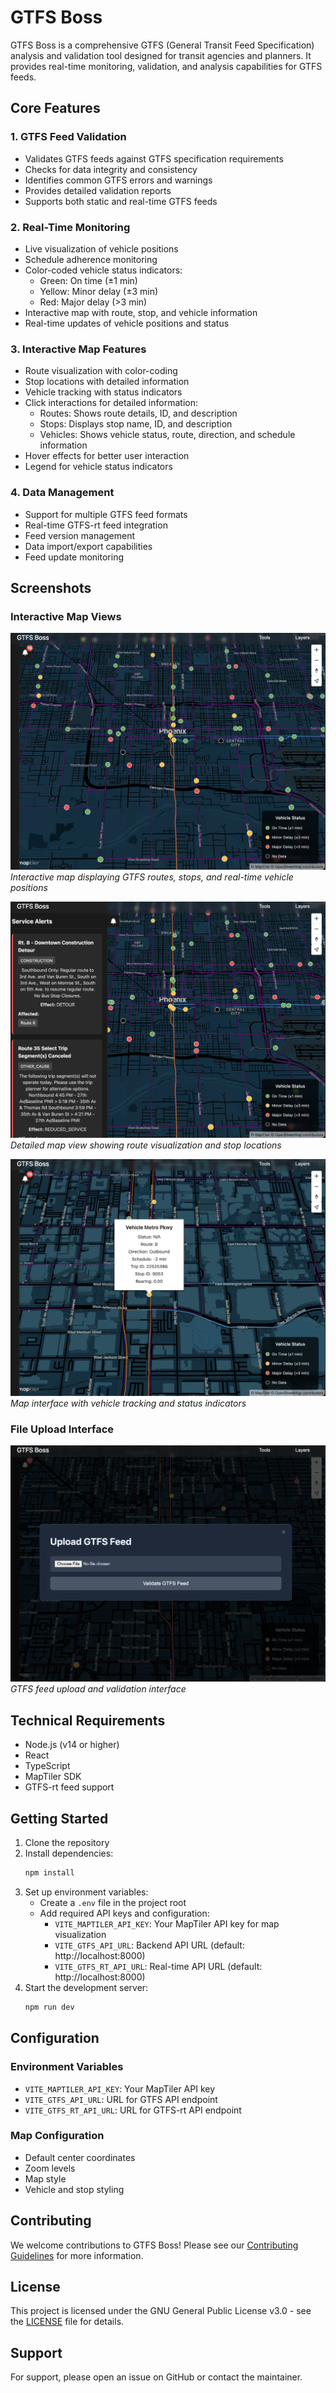 # GTFS Boss

GTFS Boss is a comprehensive GTFS (General Transit Feed Specification) analysis and validation tool designed for transit agencies and planners. It provides real-time monitoring, validation, and analysis capabilities for GTFS feeds.

## Core Features

### 1. GTFS Feed Validation
- Validates GTFS feeds against GTFS specification requirements
- Checks for data integrity and consistency
- Identifies common GTFS errors and warnings
- Provides detailed validation reports
- Supports both static and real-time GTFS feeds

### 2. Real-Time Monitoring
- Live visualization of vehicle positions
- Schedule adherence monitoring
- Color-coded vehicle status indicators:
  - Green: On time (±1 min)
  - Yellow: Minor delay (±3 min)
  - Red: Major delay (>3 min)
- Interactive map with route, stop, and vehicle information
- Real-time updates of vehicle positions and status

### 3. Interactive Map Features
- Route visualization with color-coding
- Stop locations with detailed information
- Vehicle tracking with status indicators
- Click interactions for detailed information:
  - Routes: Shows route details, ID, and description
  - Stops: Displays stop name, ID, and description
  - Vehicles: Shows vehicle status, route, direction, and schedule information
- Hover effects for better user interaction
- Legend for vehicle status indicators

### 4. Data Management
- Support for multiple GTFS feed formats
- Real-time GTFS-rt feed integration
- Feed version management
- Data import/export capabilities
- Feed update monitoring

## Screenshots

### Interactive Map Views
![Map View 1](screenshots-samples/map-view1.png)
*Interactive map displaying GTFS routes, stops, and real-time vehicle positions*

![Map View 2](screenshots-samples/map-view2.png)
*Detailed map view showing route visualization and stop locations*

![Map View 3](screenshots-samples/map-view3.png)
*Map interface with vehicle tracking and status indicators*

### File Upload Interface
![Upload View](screenshots-samples/upload-view.png)
*GTFS feed upload and validation interface*

## Technical Requirements

- Node.js (v14 or higher)
- React
- TypeScript
- MapTiler SDK
- GTFS-rt feed support

## Getting Started

1. Clone the repository
2. Install dependencies:
   ```bash
   npm install
   ```
3. Set up environment variables:
   - Create a `.env` file in the project root
   - Add required API keys and configuration:
     - `VITE_MAPTILER_API_KEY`: Your MapTiler API key for map visualization
     - `VITE_GTFS_API_URL`: Backend API URL (default: http://localhost:8000)
     - `VITE_GTFS_RT_API_URL`: Real-time API URL (default: http://localhost:8000)
4. Start the development server:
   ```bash
   npm run dev
   ```

## Configuration

### Environment Variables
- `VITE_MAPTILER_API_KEY`: Your MapTiler API key
- `VITE_GTFS_API_URL`: URL for GTFS API endpoint
- `VITE_GTFS_RT_API_URL`: URL for GTFS-rt API endpoint

### Map Configuration
- Default center coordinates
- Zoom levels
- Map style
- Vehicle and stop styling

## Contributing

We welcome contributions to GTFS Boss! Please see our [Contributing Guidelines](CONTRIBUTING.md) for more information.

## License

This project is licensed under the GNU General Public License v3.0 - see the [LICENSE](LICENSE) file for details.

## Support

For support, please open an issue on GitHub or contact the maintainer. 